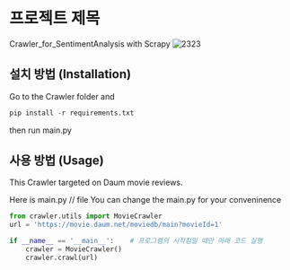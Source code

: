 # 프로젝트 제목
Crawler_for_SentimentAnalysis with Scrapy
![2323](https://user-images.githubusercontent.com/43494047/93021119-f1d46580-f61b-11ea-9a70-ed591cdd50ac.png)

## 설치 방법 (Installation)
Go to the Crawler folder and
```python
pip install -r requirements.txt
```
then run main.py

## 사용 방법 (Usage)
This Crawler targeted on Daum movie reviews.

Here is main.py // file
You can change the main.py for your conveninence

```python
from crawler.utils import MovieCrawler
url = 'https://movie.daum.net/moviedb/main?movieId=1'

if __name__ == '__main__':    # 프로그램의 시작점일 때만 아래 코드 실행
    crawler = MovieCrawler()
    crawler.crawl(url)
```
